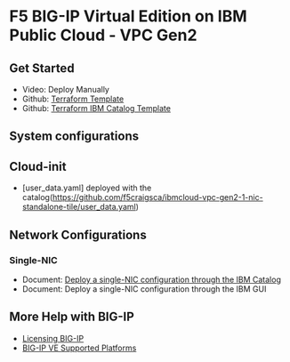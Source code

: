 
# F5 BIG-IP Virtual Edition on IBM Public Cloud - VPC Gen2

## Get Started

- Video: Deploy Manually
- Github: [Terraform Template](https://github.com/jgruberf5/ibmcloud-vpc-gen2-tmos-1-nic-standalone)
- Github: [Terraform IBM Catalog Template](https://github.com/f5craigsca/ibmcloud-vpc-gen2-1-nic-standalone-tile)

## System configurations

## Cloud-init

- [user_data.yaml] deployed with the catalog(https://github.com/f5craigsca/ibmcloud-vpc-gen2-1-nic-standalone-tile/user_data.yaml)

## Network Configurations
### Single-NIC
- Document: [Deploy a single-NIC configuration through the IBM Catalog](DeployCatalog.md)
- Document: Deploy a single-NIC configuration through the IBM GUI

## More Help with BIG-IP
- [Licensing BIG-IP](https://clouddocs.f5.com/cloud/public/v1/licensing/licensing.html)
- [BIG-IP VE Supported Platforms](https://clouddocs.f5.com/cloud/public/v1/matrix.html)
